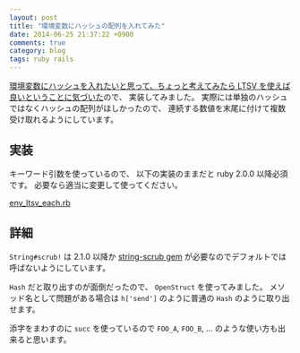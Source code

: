 ```yaml
---
layout: post
title: "環境変数にハッシュの配列を入れてみた"
date: 2014-06-25 21:37:22 +0900
comments: true
category: blog
tags: ruby rails
---
```

[環境変数にハッシュを入れたいと思って、ちょっと考えてみたら LTSV を使えば良いということに気づいた](https://twitter.com/znz/status/481691675136245760)ので、
実装してみました。
実際には単独のハッシュではなくハッシュの配列がほしかったので、
連続する数値を末尾に付けて複数受け取れるようにしています。

<!--more-->

## 実装

キーワード引数を使っているので、
以下の実装のままだと ruby 2.0.0 以降必須です。
必要なら適当に変更して使ってください。

<amp-gist
 data-gistid="849166c048a2117c341d"
 data-file="env_ltsv_each.rb"
 layout="fixed-height"
 height="901">
 <a href="https://gist.github.com/znz/849166c048a2117c341d#file-env_ltsv_each-rb">env_ltsv_each.rb</a>
</amp-gist>

## 詳細

`String#scrub!` は 2.1.0 以降か
[string-scrub gem](https://rubygems.org/gems/string-scrub)
が必要なのでデフォルトでは呼ばないようにしています。

`Hash` だと取り出すのが面倒だったので、
`OpenStruct` を使ってみました。
メソッド名として問題がある場合は
`h['send']` のように普通の `Hash` のように取り出せます。

添字をまわすのに `succ` を使っているので `FOO_A`, `FOO_B`, ... のような使い方も出来ると思います。
